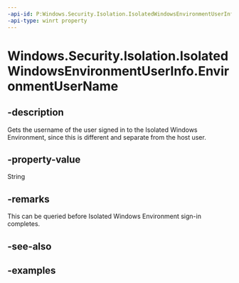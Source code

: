 ```yaml
---
-api-id: P:Windows.Security.Isolation.IsolatedWindowsEnvironmentUserInfo.EnvironmentUserName
-api-type: winrt property
---
```


# Windows.Security.Isolation.IsolatedWindowsEnvironmentUserInfo.EnvironmentUserName

<!--
public string EnvironmentUserName { get; }
-->


## -description
Gets the username of the user signed in to the Isolated Windows Environment, since this is different and separate from the host user. 
## -property-value
String
## -remarks
This can be queried before Isolated Windows Environment sign-in completes. 
## -see-also

## -examples


